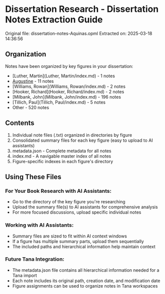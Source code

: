 # Dissertation Research - Dissertation Notes Extraction Guide

Original file: dissertation-notes-Aquinas.opml
Extracted on: 2025-03-18 14:36:56

## Organization

Notes have been organized by key figures in your dissertation:

- [Luther, Martin](Luther, Martin/index.md) - 1 notes
- [Augustine](Augustine/index.md) - 11 notes
- [Williams, Rowan](Williams, Rowan/index.md) - 2 notes
- [Hooker, Richard](Hooker, Richard/index.md) - 2 notes
- [Milbank, John](Milbank, John/index.md) - 196 notes
- [Tillich, Paul](Tillich, Paul/index.md) - 5 notes
- Other - 520 notes

## Contents

1. Individual note files (.txt) organized in directories by figure
2. Consolidated summary files for each key figure (easy to upload to AI assistants)
3. metadata.json - Complete metadata for all notes
4. index.md - A navigable master index of all notes
5. Figure-specific indexes in each figure's directory

## Using These Files

### For Your Book Research with AI Assistants:
- Go to the directory of the key figure you're researching
- Upload the summary file(s) to AI assistants for comprehensive analysis
- For more focused discussions, upload specific individual notes

### Working with AI Assistants:
- Summary files are sized to fit within AI context windows
- If a figure has multiple summary parts, upload them sequentially
- The included paths and hierarchical information help maintain context

### Future Tana Integration:
- The metadata.json file contains all hierarchical information needed for a Tana import
- Each note includes its original path, creation date, and modification date
- Figure assignments can be used to organize notes in Tana workspaces

